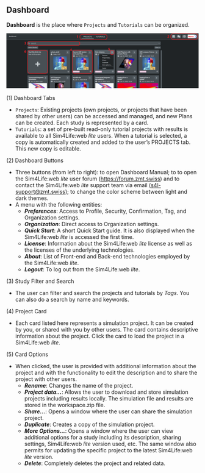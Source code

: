 ## Dashboard

**Dashboard** is the place where ```Projects``` and ```Tutorials``` can be organized.


<p align="center">
  <img src="assets/dashboard/dashboard.png">
</p>


(1) Dashboard Tabs

  * ```Projects```: Existing projects (own projects, or projects that have been shared by other users) can be accessed and managed, and new Plans can be created. Each study is represented by a card.
  * ```Tutorials```: a set of pre-built read-only tutorial projects with results is available to all Sim4Life:web *lite* users. When a tutorial is selected, a copy is automatically created and added to the user’s PROJECTS tab. This new copy is editable.

(2) Dashboard Buttons

  * Three buttons (from left to right): to open Dashboard Manual; to to open the Sim4Life:web *lite* user forum (https://forum.zmt.swiss) and to contact the Sim4Life:web *lite* support team via email (s4l-support@zmt.swiss); to change the color scheme between light and dark themes.
  * A menu with the following entities:
    * _**Preferences**_: Access to Profile, Security, Confirmation, Tag, and Organization settings.
    * _**Organization**_: Direct access to Organization settings.
    * _**Quick Start**_: A short Quick Start guide. It is also displayed when the Sim4Life:web *lite* is accessed the first time.
    * _**License**_: Information about the Sim4Life:web *lite* license as well as the licenses of the underlying technologies.
    * _**About**_: List of Front-end and Back-end technologies employed by the Sim4Life:web *lite*.
    * _**Logout**_: To log out from the Sim4Life:web *lite*.

(3) Study Filter and Search

 * The user can filter and search the projects and tutorials by *Tags*. You can also do a search by name and keywords.

(4) Project Card

 * Each card listed here represents a simulation project. It can be created by you, or shared with you by other users. The card contains descriptive information about the project. Click the card to load the project in a Sim4Life:web *lite*.

(5) Card Options

 * When clicked, the user is provided with additional information about the project and with the functionality to edit the description and to share the project with other users.
    * _**Rename**_: Changes the name of the project.
    * _**Project data…**_: Allows the user to download and store simulation projects including results locally. The simulation file and results are stored in the workspace.zip file.
    * _**Share…**_: Opens a window where the user can share the simulation project.
    * _**Duplicate**_: Creates a copy of the simulation project.
    * _**More Options…**_: Opens a window where the user can view additional options for a study including its description, sharing settings, Sim4Life:web *lite* version used, etc. The same window also permits for updating the specific project to the latest Sim4Life:web *lite* version.
    * _**Delete**_: Completely deletes the project and related data.




&nbsp;


